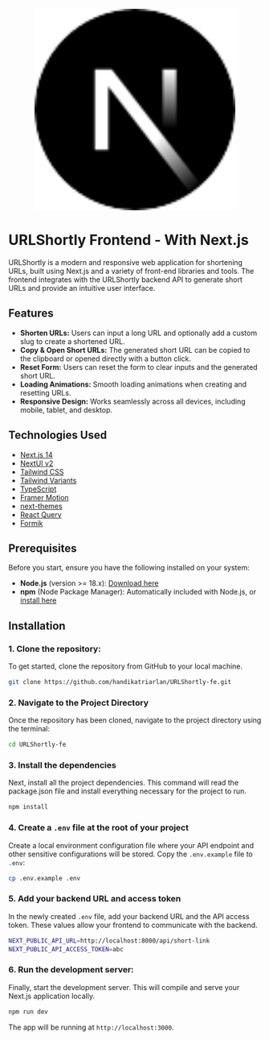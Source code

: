 <p align="center">
  <a href="https://nextjs.org" target="_blank">
    <img src="https://raw.githubusercontent.com/vercel/vercel/main/packages/frameworks/logos/next.svg" width="400" alt="Next.js Logo">
  </a>
</p>

# URLShortly Frontend - With Next.js

URLShortly is a modern and responsive web application for shortening URLs, built using Next.js and a variety of front-end libraries and tools. The frontend integrates with the URLShortly backend API to generate short URLs and provide an intuitive user interface.

## Features

- **Shorten URLs:** Users can input a long URL and optionally add a custom slug to create a shortened URL.
- **Copy & Open Short URLs:** The generated short URL can be copied to the clipboard or opened directly with a button click.
- **Reset Form:** Users can reset the form to clear inputs and the generated short URL.
- **Loading Animations:** Smooth loading animations when creating and resetting URLs.
- **Responsive Design:** Works seamlessly across all devices, including mobile, tablet, and desktop.

## Technologies Used

- [Next.js 14](https://nextjs.org/docs/getting-started)
- [NextUI v2](https://nextui.org/)
- [Tailwind CSS](https://tailwindcss.com/)
- [Tailwind Variants](https://tailwind-variants.org)
- [TypeScript](https://www.typescriptlang.org/)
- [Framer Motion](https://www.framer.com/motion/)
- [next-themes](https://github.com/pacocoursey/next-themes)
- [React Query](https://tanstack.com/query/v3)
- [Formik](https://formik.org/docs)

## Prerequisites

Before you start, ensure you have the following installed on your system:

- **Node.js** (version >= 18.x): [Download here](https://nodejs.org/en/download/)
- **npm** (Node Package Manager): Automatically included with Node.js, or [install here](https://www.npmjs.com/)

## Installation

### 1. Clone the repository:
To get started, clone the repository from GitHub to your local machine.
```bash
git clone https://github.com/handikatriarlan/URLShortly-fe.git
```

### 2. Navigate to the Project Directory
Once the repository has been cloned, navigate to the project directory using the terminal:
```bash
cd URLShortly-fe
```

### 3. Install the dependencies
Next, install all the project dependencies. This command will read the package.json file and install everything necessary for the project to run.
```bash
npm install
```

### 4. Create a `.env` file at the root of your project
Create a local environment configuration file where your API endpoint and other sensitive configurations will be stored. Copy the `.env.example` file to `.env`:
```bash
cp .env.example .env
```

### 5. Add your backend URL and access token
In the newly created `.env` file, add your backend URL and the API access token. These values allow your frontend to communicate with the backend.
```bash
NEXT_PUBLIC_API_URL=http://localhost:8000/api/short-link
NEXT_PUBLIC_API_ACCESS_TOKEN=abc
```
### 6. Run the development server:
Finally, start the development server. This will compile and serve your Next.js application locally.
```bash
npm run dev
```
The app will be running at `http://localhost:3000`.
